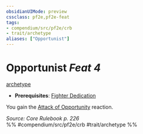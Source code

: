```yaml
---
obsidianUIMode: preview
cssclass: pf2e,pf2e-feat
tags:
- compendium/src/pf2e/crb
- trait/archetype
aliases: ["Opportunist"]
---
```

# Opportunist  *Feat 4*  
[archetype](../../Rules/traits/archetype.md)  

- **Prerequisites**: [Fighter Dedication](fighter-dedication.md)

You gain the [Attack of Opportunity](../../Rules/actions/attack-of-opportunity.md) reaction.

*Source: Core Rulebook p. 226*  
%% #compendium/src/pf2e/crb #trait/archetype %%